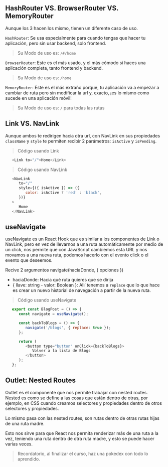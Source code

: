 ## HashRouter VS. BrowserRouter VS. MemoryRouter
Aunque los 3 hacen los mismo, tienen un diferente caso de uso.

`HashRouter`: Se usa especialmente para cuando tengas que hacer tu aplicación, pero sin usar backend, solo frontend.
> Su Modo de uso es: `/#/home`

`BrowserRouter`: Este es el más usado, y el más cómodo si haces una aplicación completa, tanto frontend y backend.
> Su Modo de uso es: `/home`

`MemoryRouter`: Este es el más extraño porque, tu aplicación va a empezar a cambiar de ruta pero sin modificar la url y, exacto, ¡es lo mismo como sucede en una aplicación móvil!
> Su Modo de uso es: `/` para todas las rutas


## Link VS. NavLink
Aunque ambos te redirigen hacia otra url, con NavLink en sus propiedades `className` y `style` te permiten recibir 2 parámetros: `isActive` y `isPending`.

> Código usando Link
```JavaScript
   <Link to="/">Home</Link>
```

> Código usando NavLink
```JavaScript
   <NavLink
      to="/"
      style={({ isActive }) => ({
         color: isActive ? 'red' : 'black',
      })}
   >
      Home
   </NavLink>
```

## useNavigate

useNavigate es un React Hook que es similar a los componentes de Link o NavLink, pero en vez de llevarnos a una ruta automáticamente por medio de un click, nos permite que con JavaScript cambiemos esta URL y nos movamos a una nueva ruta, podemos hacerlo con el evento click o el evento que deseemos.

Recive 2 argumentos navigate(haciaDonde, { opciones })

- haciaDonde: Hacia qué ruta quieres que se dirija
- { llave: string - valor: Boolean }: Allí tenemos a `replace` que lo que hace es crear un nuevo historial de navegación a partir de la nueva ruta.

> Código usando useNavigate
```JavaScript
   export const BlogPost = () => {
      const navigate = useNavigate();

      const backToBlogs = () => {
         navigate('/blogs', { replace: true });
      };

      return (
         <button type="button" onClick={backToBlogs}>
            Volver a la lista de Blogs
         </button>
      );
   };
```

## Outlet: Nested Routes

Outlet es el componente que nos permite trabajar con nested routes. Nested es como se define a las cosas que están dentro de otras, por ejemplo, en CSS cuando creamos selectores y propiedades dentro de otros selectores y propiedades.

Lo mismo pasa con las nested routes, son rutas dentro de otras rutas hijas de una ruta madre.

Esto nos sirve para que React nos permita renderizar más de una ruta a la vez, teniendo una ruta dentro de otra ruta madre, y esto se puede hacer varias veces.

> Recordatorio, al finalizar el curso, haz una pokedex con todo lo aprendido.